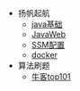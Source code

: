 <!-- docs/_sidebar.md -->
- 扬帆起航
    - [java基础](javase.md "Java基础")
    - [JavaWeb](JavaWeb.md "JavaWeb")
    - [SSM配置](SSM配置.md "SSM配置")
    - [docker](docker.md "docker")
- 算法刷题
    - [牛客top101](nowcoder_top101.md "牛客top101")